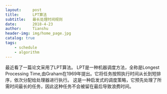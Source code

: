 ```yaml
---
layout:     post
title:      LPT算法
subtitle:   最长处理时间规则
date:       2018-4-23
author:     Tianshu
header-img: img/home_page.jpg
catalog: true
tags:
    - schedule
    - algorithm
---
```



最近看了一篇论文采用了LPT算法。
LPT是一种机器调度方法，全称是Longest Processing Time,由Graham在1969年提出。它将任务按照执行时间从长到短排序，依次分配给处理器进行执行。
这是一种启发式的调度策略，它预先处理了所需时间最长的任务，因此这种任务不会被留在最后导致浪费时间。



